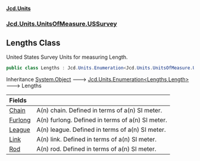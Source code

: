 #### [Jcd.Units](index.md 'index')
### [Jcd.Units.UnitsOfMeasure.USSurvey](Jcd.Units.UnitsOfMeasure.USSurvey.md 'Jcd.Units.UnitsOfMeasure.USSurvey')

## Lengths Class

United States Survey Units for measuring Length.

```csharp
public class Lengths : Jcd.Units.Enumeration<Jcd.Units.UnitsOfMeasure.USSurvey.Lengths, Jcd.Units.UnitTypes.Length>
```

Inheritance [System.Object](https://docs.microsoft.com/en-us/dotnet/api/System.Object 'System.Object') &#129106; [Jcd.Units.Enumeration&lt;](Jcd.Units.Enumeration_TEnumeration,T_.md 'Jcd.Units.Enumeration<TEnumeration,T>')[Lengths](Jcd.Units.UnitsOfMeasure.USSurvey.Lengths.md 'Jcd.Units.UnitsOfMeasure.USSurvey.Lengths')[,](Jcd.Units.Enumeration_TEnumeration,T_.md 'Jcd.Units.Enumeration<TEnumeration,T>')[Length](Jcd.Units.UnitTypes.Length.md 'Jcd.Units.UnitTypes.Length')[&gt;](Jcd.Units.Enumeration_TEnumeration,T_.md 'Jcd.Units.Enumeration<TEnumeration,T>') &#129106; Lengths

| Fields | |
| :--- | :--- |
| [Chain](Jcd.Units.UnitsOfMeasure.USSurvey.Lengths.Chain.md 'Jcd.Units.UnitsOfMeasure.USSurvey.Lengths.Chain') | A(n) chain. Defined in terms of a(n) SI meter. |
| [Furlong](Jcd.Units.UnitsOfMeasure.USSurvey.Lengths.Furlong.md 'Jcd.Units.UnitsOfMeasure.USSurvey.Lengths.Furlong') | A(n) furlong. Defined in terms of a(n) SI meter. |
| [League](Jcd.Units.UnitsOfMeasure.USSurvey.Lengths.League.md 'Jcd.Units.UnitsOfMeasure.USSurvey.Lengths.League') | A(n) league. Defined in terms of a(n) SI meter. |
| [Link](Jcd.Units.UnitsOfMeasure.USSurvey.Lengths.Link.md 'Jcd.Units.UnitsOfMeasure.USSurvey.Lengths.Link') | A(n) link. Defined in terms of a(n) SI meter. |
| [Rod](Jcd.Units.UnitsOfMeasure.USSurvey.Lengths.Rod.md 'Jcd.Units.UnitsOfMeasure.USSurvey.Lengths.Rod') | A(n) rod. Defined in terms of a(n) SI meter. |
